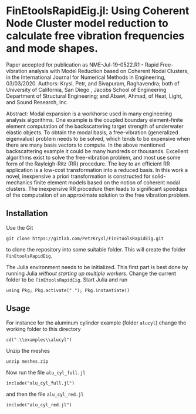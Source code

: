 # FinEtoolsRapidEig.jl: Using Coherent Node Cluster model reduction to calculate free vibration frequencies and mode shapes.

Paper accepted for publication as NME-Jul-19-0522.R1 - Rapid Free-vibration analysis with Model Reduction based on Coherent Nodal Clusters, in the International Journal for Numerical Methods in Engineering, 03/03/2020. Authors: Krysl, Petr, and Sivapuram, Raghavendra; both of University of California, San Diego , Jacobs School of Engineering Department of Structural Engineering; and
Abawi, Ahmad, of Heat, Light, and Sound Research, Inc.

Abstract: Modal expansion is a workhorse used in
many engineering analysis algorithms. One example is the
coupled boundary element-finite element computation of the
backscattering target strength of underwater elastic
objects. To obtain the modal basis, a free-vibration
(generalized eigenvalue) problem needs to be solved, which tends to be expensive when there are many basis vectors to
compute. In the above mentioned backscattering example it
could be many hundreds or thousands. Excellent algorithms
exist to solve the free-vibration problem, and most use
some form of the Rayleigh-Ritz (RR) procedure. The key to
an efficient RR application is a low-cost transformation
into a reduced basis. In this work a novel, inexpensive a
priori transformation is constructed for
solid-mechanics finite element models based on the notion
of coherent nodal clusters. The inexpensive RR procedure
then leads to significant speedups of the computation of an
approximate solution to the free vibration problem.

## Installation

Use the Git
```
git clone https://gitlab.com/PetrKrysl/FinEtoolsRapidEig.git
```
to clone the repository into some suitable folder. This will create the folder `FinEtoolsRapidEig`.

The Julia environment needs to be initialized. This first part is best done by running Julia _without starting up multiple workers_. Change the current folder to be `FinEtoolsRapidEig`. Start Julia and run
```
using Pkg; Pkg.activate("."); Pkg.instantiate()
```

## Usage

For instance for the aluminum cylinder example (folder `alucyl`) change the working folder to this directory
```
cd(".\\examples\\alucyl")  
```
Unzip the meshes
```
unzip meshes.zip 
```
Now run the file `alu_cyl_full.jl`
```
include("alu_cyl_full.jl")
```
and then the file `alu_cyl_red.jl`
```
include("alu_cyl_red.jl")
```